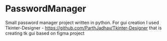 # PasswordManager
Small password manager project written in python. For gui creation I used Tkinter-Designer -
https://github.com/ParthJadhav/Tkinter-Designer that is creating tk gui based on figma project